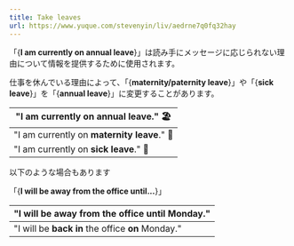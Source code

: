 ```yaml
---
title: Take leaves
url: https://www.yuque.com/stevenyin/liv/aedrne7q0fq32hay
---
```


「{**I am currently on annual leave**}」は読み手にメッセージに応じられない理由について情報を提供するために使用されます。

仕事を休んでいる理由によって、「{**maternity/paternity leave**}」や「{**sick leave**}」を「{**annual leave**}」に変更することがあります。

| "I am currently on **annual leave**." 🏖️ |
| --- |
| "I am currently on **maternity leave**." 👶 |
| "I am currently on **sick leave**." 🤒 |

以下のような場合もあります

「{**I will be away from the office until...**}」

| "I will be **away from** the office **until** Monday." |
| --- |
| "I will be **back in** the office **on** Monday." |
